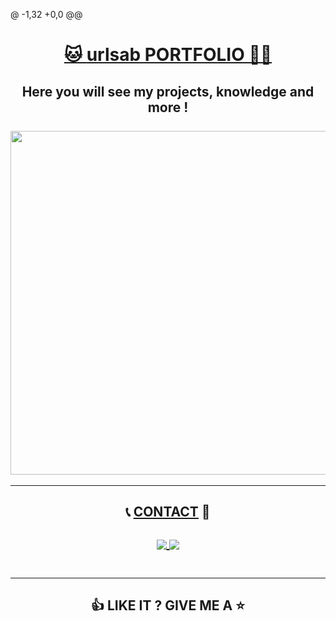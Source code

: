 @ -1,32 +0,0 @@
<h1 align="center"><a href="https://portfolio-lyart-five-82.vercel.app/">🐱 <ins>urlsab PORTFOLIO</ins> 👨‍💻</a></h1>

<h2 align="center">Here you will see my projects, knowledge and more !
<br />
<br />
<img width="550" heigth="350" src="https://github.com/urlsab/portfolio/assets/77020927/4f58a0f4-dcbd-4e34-ba01-e8fa5e8dab95" />

</h2>

<hr />

<h2 align="center">📞 <ins>CONTACT</ins> 📧

<br />
<br />

   <a align="center" href="mailto:yairsabag213@gmail.com">
      <img align="center"  src="https://skillicons.dev/icons?i=gmail"/>
 </a>
  
  <a href="https://linkedin.com/in/uriel-sabag">
     <img align="center"  src="https://skillicons.dev/icons?i=linkedin"/>
  </a>

  <br />
  <br />
  
</h2>

<hr />

<h2 align="center">👍 LIKE IT ? GIVE ME A ⭐</h2>